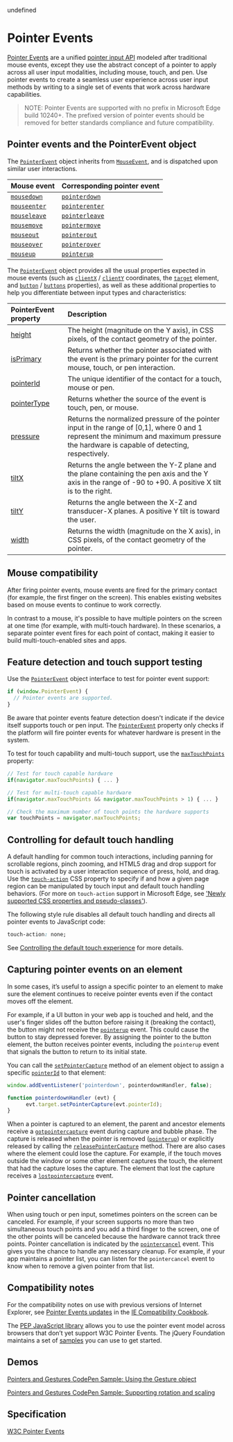 undefined
# Pointer Events

[Pointer Events](https://www.w3.org/TR/pointerevents/) are a unified [pointer input API](https://msdn.microsoft.com/library/hh772103(v=vs.85).aspx) modeled after traditional mouse events, except they use the abstract concept of a pointer to apply across all user input modalities, including mouse, touch, and pen. Use pointer events to create a seamless user experience across user input methods by writing to a single set of events that work across hardware capabilities.

> NOTE: Pointer Events are supported with no prefix in Microsoft Edge build 10240+. The prefixed version of pointer events should be removed for better standards compliance and future compatibility.

## Pointer events and the PointerEvent object

The [`PointerEvent`](https://msdn.microsoft.com/library/hh772103(v=vs.85).aspx) object inherits from [`MouseEvent`](https://msdn.microsoft.com/library/ff974344(v=vs.85).aspx), and is dispatched upon similar user interactions.

Mouse event | Corresponding pointer event                         |
:------------ | :-------------
[`mousedown`](https://msdn.microsoft.com/library/ms536944(v=vs.85).aspx) | [`pointerdown`](https://msdn.microsoft.com/library/hh771909(v=vs.85).aspx)
[`mouseenter`](https://msdn.microsoft.com/library/ms536945(v=vs.85).aspx) | [`pointerenter`](https://msdn.microsoft.com/library/dn254944(v=vs.85).aspx)
[`mouseleave`](https://msdn.microsoft.com/library/ms536946(v=vs.85).aspx) | [`pointerleave`](https://msdn.microsoft.com/library/dn254945(v=vs.85).aspx)
[`mousemove`](https://msdn.microsoft.com/library/ms536947(v=vs.85).aspx) | [`pointermove`](https://msdn.microsoft.com/library/hh771911(v=vs.85).aspx)
[`mouseout`](https://msdn.microsoft.com/library/ms536948(v=vs.85).aspx) | [`pointerout`](https://msdn.microsoft.com/library/hh771912(v=vs.85).aspx)
[`mouseover`](https://msdn.microsoft.com/library/ms536949(v=vs.85).aspx) | [`pointerover`](https://msdn.microsoft.com/library/hh771913(v=vs.85).aspx)
[`mouseup`](https://msdn.microsoft.com/library/ms536950(v=vs.85).aspx) | [`pointerup`](https://msdn.microsoft.com/library/hh771914(v=vs.85).aspx)


The [`PointerEvent`](https://msdn.microsoft.com/library/hh772103(v=vs.85).aspx) object provides all the usual properties expected in mouse events (such as [`clientX`](https://msdn.microsoft.com/library/ms533567(v=vs.85).aspx) / [`clientY`](https://msdn.microsoft.com/library/ff974880(v=vs.85).aspx) coordinates, the [`target`](https://msdn.microsoft.com/library/ff974946(v=vs.85).aspx) element, and [`button`](https://msdn.microsoft.com/library/ff974877(v=vs.85).aspx) / [`buttons`](https://msdn.microsoft.com/library/ff974878(v=vs.85).aspx) properties), as well as these additional properties to help you differentiate between input types and characteristics:

PointerEvent property | Description
:------------ | :-------------
[height](https://msdn.microsoft.com/library/dn255064(v=vs.85).aspx) | The height (magnitude on the Y axis), in CSS pixels, of the contact geometry of the pointer.
[isPrimary](https://msdn.microsoft.com/library/jj152130(v=vs.85).aspx) | Returns whether the pointer associated with the event is the primary pointer for the current mouse, touch, or pen interaction.
[pointerId](https://msdn.microsoft.com/library/hh772358(v=vs.85).aspx) | The unique identifier of the contact for a touch, mouse or pen.
[pointerType](https://msdn.microsoft.com/library/hh772359(v=vs.85).aspx) | Returns whether the source of the event is touch, pen, or mouse.
[pressure](https://msdn.microsoft.com/library/hh772360(v=vs.85).aspx) | Returns the normalized pressure of the pointer input in the range of [0,1], where 0 and 1 represent the minimum and maximum pressure the hardware is capable of detecting, respectively.
[tiltX](https://msdn.microsoft.com/library/hh772364(v=vs.85).aspx) | Returns the angle between the Y-Z plane and the plane containing the pen axis and the Y axis in the range of -90 to +90. A positive X tilt is to the right.
[tiltY](https://msdn.microsoft.com/library/hh772365(v=vs.85).aspx) | Returns the angle between the X-Z and transducer-X planes. A positive Y tilt is toward the user.
[width](https://msdn.microsoft.com/library/dn255065(v=vs.85).aspx) | Returns the width (magnitude on the X axis), in CSS pixels, of the contact geometry of the pointer.


## Mouse compatibility

After firing pointer events, mouse events are fired for the primary contact (for example, the first finger on the screen). This enables existing websites based on mouse events to continue to work correctly.

In contrast to a mouse, it's possible to have multiple pointers on the screen at one time (for example, with multi-touch hardware). In these scenarios, a separate pointer event fires for each point of contact, making it easier to build multi-touch-enabled sites and apps.

## Feature detection and touch support testing

Use the [`PointerEvent`](https://msdn.microsoft.com/library/hh772103(v=vs.85).aspx) object interface to test for pointer event support:

```Javascript
if (window.PointerEvent) {
  // Pointer events are supported.
}
```

Be aware that pointer events feature detection doesn't indicate if the device itself supports touch or pen input. The [`PointerEvent`](https://msdn.microsoft.com/library/hh772103(v=vs.85).aspx) property only checks if the platform will fire pointer events for whatever hardware is present in the system.

To test for touch capability and multi-touch support, use the [`maxTouchPoints`](https://msdn.microsoft.com/library/hh772144(v=vs.85).aspx) property:

```Javascript
// Test for touch capable hardware 
if(navigator.maxTouchPoints) { ... }

// Test for multi-touch capable hardware
if(navigator.maxTouchPoints && navigator.maxTouchPoints > 1) { ... }

// Check the maximum number of touch points the hardware supports
var touchPoints = navigator.maxTouchPoints;
```

## Controlling for default touch handling

A default handling for common touch interactions, including panning for scrollable regions, pinch zooming, and HTML5 drag and drop support for touch is activated by a user interaction sequence of press, hold, and drag. Use the [`touch-action`](https://msdn.microsoft.com/library/windows/apps/Hh767313.aspx) CSS property to specify if and how a given page region can be manipulated by touch input and default touch handling behaviors. (For more on `touch-action` support in Microsoft Edge, see ['Newly supported CSS properties and pseudo-classes'](../../css/newly-supported-properties-and-pseudo-classes)).

The following style rule disables all default touch handling and directs all pointer events to JavaScript code:

```CSS
touch-action: none;
```

See [Controlling the default touch experience](https://msdn.microsoft.com/library/jj583807(v=vs.85).aspx#control_default_touch) for more details.


## Capturing pointer events on an element

In some cases, it’s useful to assign a specific pointer to an element to make sure the element continues to receive pointer events even if the contact moves off the element.

For example, if a UI button in your web app is touched and held, and the user's finger slides off the button before raising it (breaking the contact), the button might not receive the [`pointerup`](https://msdn.microsoft.com/library/hh771914(v=vs.85).aspx) event. This could cause the button to stay depressed forever. By assigning the pointer to the button element, the button receives pointer events, including the `pointerup` event that signals the button to return to its initial state.

You can call the [`setPointerCapture`](https://msdn.microsoft.com/library/hh771882(v=vs.85).aspx) method of an element object to assign a specific [`pointerId`](https://msdn.microsoft.com/library/hh772358(v=vs.85).aspx) to that element:

```Javascript
window.addEventListener('pointerdown', pointerdownHandler, false);

function pointerdownHandler (evt) {
      evt.target.setPointerCapture(evt.pointerId);
}
```

When a pointer is captured to an element, the parent and ancestor elements receive a [`gotpointercapture`](https://msdn.microsoft.com/library/hh771904(v=vs.85).aspx) event during capture and bubble phase.
The capture is released when the pointer is removed ([`pointerup`](https://msdn.microsoft.com/library/hh771914(v=vs.85).aspx)) or explicitly released by calling the [`releasePointerCapture`](https://msdn.microsoft.com/library/hh771880(v=vs.85).aspx) method. There are also cases where the element could lose the capture. For example, if the touch moves outside the window or some other element captures the touch, the element that had the capture loses the capture. The element that lost the capture receives a [`lostpointercapture`](https://msdn.microsoft.com/library/hh771907(v=vs.85).aspx) event.

## Pointer cancellation

When using touch or pen input, sometimes pointers on the screen can be canceled. For example, if your screen supports no more than two simultaneous touch points and you add a third finger to the screen, one of the other points will be canceled because the hardware cannot track three points. Pointer cancellation is indicated by the [`pointercancel`](https://msdn.microsoft.com/library/hh846776(v=vs.85).aspx) event. This gives you the chance to handle any necessary cleanup. For example, if your app maintains a pointer list, you can listen for the `pointercancel` event to know when to remove a given pointer from that list.

## Compatibility notes

For the compatibility notes on use with previous versions of Internet Explorer, see [Pointer Events updates](https://msdn.microsoft.com/library/dn304886(v=vs.85).aspx) in the [IE Compatibility Cookbook](https://msdn.microsoft.com/library/dn384059(v=vs.85).aspx).

The [PEP JavaScript library](https://github.com/jquery/pep) allows you to use the pointer event model across browsers that don’t yet support W3C Pointer Events. The jQuery Foundation maintains a set of [samples](http://jquery.github.io/PEP/) you can use to get started. 



## Demos

[Pointers and Gestures CodePen Sample: Using the Gesture object](https://codepen.io/MicrosoftEdgeDocumentation/pen/WwQXPQ)

[Pointers and Gestures CodePen Sample: Supporting rotation and scaling](https://codepen.io/MicrosoftEdgeDocumentation/pen/QNjORN)


## Specification

[W3C Pointer Events](http://go.microsoft.com/fwlink/p/?LinkID=278991) 


